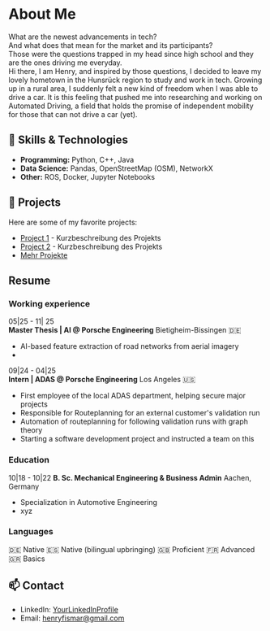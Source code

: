 # About Me
What are the newest advancements in tech?<br>
And what does that mean for the market and its participants?<br>
Those were the questions trapped in my head since high school and they are the ones driving me everyday.<br>
Hi there, I am Henry, and inspired by those questions, I decided to leave my lovely hometown in the Hunsrück region to study and work in tech. Growing up in a rural area, I suddenly felt a new kind of freedom when I was able to drive a car. It is this feeling that pushed me into researching and working on Automated Driving, a field that holds the promise of independent mobility for those that can not drive a car (yet).


## 🔧 Skills & Technologies
- **Programming:** Python, C++, Java
- **Data Science:** Pandas, OpenStreetMap (OSM), NetworkX
- **Other:** ROS, Docker, Jupyter Notebooks

## 🚀 Projects
Here are some of my favorite projects:
- [Project 1](#) - Kurzbeschreibung des Projekts
- [Project 2](#) - Kurzbeschreibung des Projekts
- [Mehr Projekte](projects.html)

## Resume
### Working experience
05|25 - 11| 25<br>
**Master Thesis | AI @ Porsche Engineering** Bietigheim-Bissingen 🇩🇪
- AI-based feature extraction of road networks from aerial imagery
- 

09|24 - 04|25<br>
**Intern | ADAS @ Porsche Engineering** Los Angeles 🇺🇸
- First employee of the local ADAS department, helping secure major projects
- Responsible for Routeplanning for an external customer's validation run
- Automation of routeplanning for following validation runs with graph theory
- Starting a software development project and instructed a team on this

### Education
10|18 - 10|22
**B. Sc. Mechanical Engineering & Business Admin** Aachen, Germany
- Specialization in Automotive Engineering
- xyz

### Languages
🇩🇪 Native
🇪🇸 Native (bilingual upbringing)
🇬🇧 Proficient
🇫🇷 Advanced
🇬🇷 Basics

## 📫 Contact
- LinkedIn: [YourLinkedInProfile](https://linkedin.com/in/henryfischer1)
- Email: henryfismar@gmail.com
